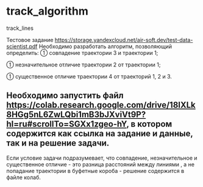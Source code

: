 # track_algorithm
track_lines

Тестовое задание https://storage.yandexcloud.net/air-soft.dev/test-data-scientist.pdf
Необходимо разработать алгоритм, позволяющий определить:
 совпадение траектории 3 и траектории 1;

 незначительное отличие траектории 2 от траектории 1;

 существенное отличие траектории 4 от траекторий 1, 2 и 3.

## Необходимо запустить файл https://colab.research.google.com/drive/18IXLk8HGg5nL6ZwLQbi1mB3bJXviVt9P?hl=ru#scrollTo=SGXx1zgeo-hY, в котором содержится как ссылка на задание и данные, так и на решение задачи.
Если условие задачи подразумевает, что совпадение, незначительное и существенное отличие - это разница расстояний между линиями , а не попадание траектории в буфетные короба - решение содержится в файле колаб.
